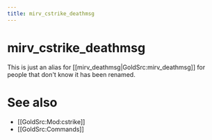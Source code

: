 ```yaml
---
title: mirv_cstrike_deathmsg
---
```


# mirv_cstrike_deathmsg

This is just an alias for [[mirv_deathmsg|GoldSrc:mirv_deathmsg]] for people that don't know it has been renamed.

# See also

* [[GoldSrc:Mod:cstrike]]
* [[GoldSrc:Commands]]

